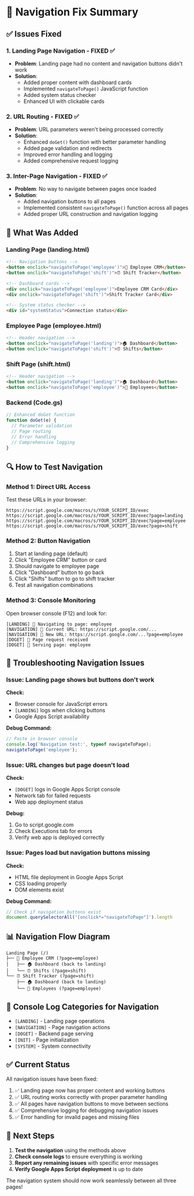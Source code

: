 # 🧭 Navigation Fix Summary

## ✅ Issues Fixed

### 1. **Landing Page Navigation** - FIXED ✅
- **Problem**: Landing page had no content and navigation buttons didn't work
- **Solution**: 
  - Added proper content with dashboard cards
  - Implemented `navigateToPage()` JavaScript function
  - Added system status checker
  - Enhanced UI with clickable cards

### 2. **URL Routing** - FIXED ✅  
- **Problem**: URL parameters weren't being processed correctly
- **Solution**:
  - Enhanced `doGet()` function with better parameter handling
  - Added page validation and redirects
  - Improved error handling and logging
  - Added comprehensive request logging

### 3. **Inter-Page Navigation** - FIXED ✅
- **Problem**: No way to navigate between pages once loaded
- **Solution**:
  - Added navigation buttons to all pages
  - Implemented consistent `navigateToPage()` function across all pages
  - Added proper URL construction and navigation logging

## 🔧 What Was Added

### **Landing Page (landing.html)**
```html
<!-- Navigation buttons -->
<button onclick="navigateToPage('employee')">👥 Employee CRM</button>
<button onclick="navigateToPage('shift')">⏰ Shift Tracker</button>

<!-- Dashboard cards -->
<div onclick="navigateToPage('employee')">Employee CRM Card</div>
<div onclick="navigateToPage('shift')">Shift Tracker Card</div>

<!-- System status checker -->
<div id="systemStatus">Connection status</div>
```

### **Employee Page (employee.html)**
```html
<!-- Header navigation -->
<button onclick="navigateToPage('landing')">🏠 Dashboard</button>
<button onclick="navigateToPage('shift')">⏰ Shifts</button>
```

### **Shift Page (shift.html)**
```html
<!-- Header navigation -->
<button onclick="navigateToPage('landing')">🏠 Dashboard</button>
<button onclick="navigateToPage('employee')">👥 Employees</button>
```

### **Backend (Code.gs)**
```javascript
// Enhanced doGet function
function doGet(e) {
  // Parameter validation
  // Page routing
  // Error handling
  // Comprehensive logging
}
```

## 🔍 How to Test Navigation

### **Method 1: Direct URL Access**
Test these URLs in your browser:
```
https://script.google.com/macros/s/YOUR_SCRIPT_ID/exec
https://script.google.com/macros/s/YOUR_SCRIPT_ID/exec?page=landing
https://script.google.com/macros/s/YOUR_SCRIPT_ID/exec?page=employee  
https://script.google.com/macros/s/YOUR_SCRIPT_ID/exec?page=shift
```

### **Method 2: Button Navigation**
1. Start at landing page (default)
2. Click "Employee CRM" button or card
3. Should navigate to employee page
4. Click "Dashboard" button to go back
5. Click "Shifts" button to go to shift tracker
6. Test all navigation combinations

### **Method 3: Console Monitoring**
Open browser console (F12) and look for:
```
[LANDING] 🧭 Navigating to page: employee
[NAVIGATION] 📍 Current URL: https://script.google.com/...
[NAVIGATION] 🎯 New URL: https://script.google.com/...?page=employee
[DOGET] 🚀 Page request received
[DOGET] 📄 Serving page: employee
```

## 🐛 Troubleshooting Navigation Issues

### **Issue: Landing page shows but buttons don't work**
**Check:**
- Browser console for JavaScript errors
- `[LANDING]` logs when clicking buttons
- Google Apps Script availability

**Debug Command:**
```javascript
// Paste in browser console
console.log('Navigation test:', typeof navigateToPage);
navigateToPage('employee');
```

### **Issue: URL changes but page doesn't load**
**Check:**
- `[DOGET]` logs in Google Apps Script console
- Network tab for failed requests
- Web app deployment status

**Debug:**
1. Go to script.google.com
2. Check Executions tab for errors
3. Verify web app is deployed correctly

### **Issue: Pages load but navigation buttons missing**
**Check:**
- HTML file deployment in Google Apps Script
- CSS loading properly
- DOM elements exist

**Debug Command:**
```javascript
// Check if navigation buttons exist
document.querySelectorAll('[onclick*="navigateToPage"]').length
```

## 📊 Navigation Flow Diagram

```
Landing Page (/)
├── 👥 Employee CRM (?page=employee)
│   ├── 🏠 Dashboard (back to landing)
│   └── ⏰ Shifts (?page=shift)
└── ⏰ Shift Tracker (?page=shift)
    ├── 🏠 Dashboard (back to landing)  
    └── 👥 Employees (?page=employee)
```

## 🔧 Console Log Categories for Navigation

- `[LANDING]` - Landing page operations
- `[NAVIGATION]` - Page navigation actions
- `[DOGET]` - Backend page serving
- `[INIT]` - Page initialization
- `[SYSTEM]` - System connectivity

## ✅ Current Status

All navigation issues have been fixed:

1. ✅ Landing page now has proper content and working buttons
2. ✅ URL routing works correctly with proper parameter handling  
3. ✅ All pages have navigation buttons to move between sections
4. ✅ Comprehensive logging for debugging navigation issues
5. ✅ Error handling for invalid pages and missing files

## 🎯 Next Steps

1. **Test the navigation** using the methods above
2. **Check console logs** to ensure everything is working
3. **Report any remaining issues** with specific error messages
4. **Verify Google Apps Script deployment** is up to date

The navigation system should now work seamlessly between all three pages!